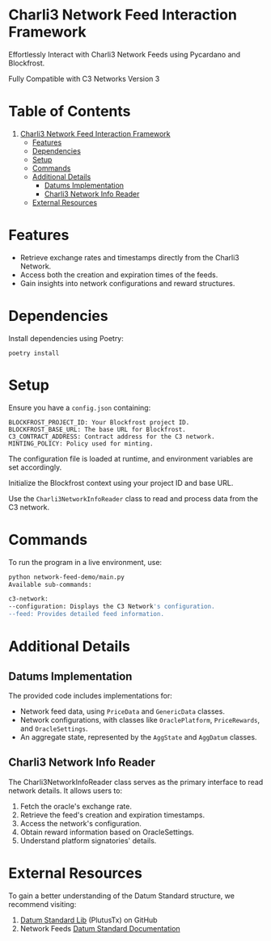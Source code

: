 # Charli3 Network Feed Interaction Framework
Effortlessly Interact with Charli3 Network Feeds using Pycardano and Blockfrost.

Fully Compatible with C3 Networks Version 3
# Table of Contents

1. [Charli3 Network Feed Interaction Framework](#charli3-network-feed-interaction-framework)
    - [Features](#features)
    - [Dependencies](#dependencies)
    - [Setup](#setup)
    - [Commands](#commands)
    - [Additional Details](#additional-details)
        * [Datums Implementation](#datums-implementation)
        * [Charli3 Network Info Reader](#charli3-network-info-reader)
    - [External Resources](#external-resources)
# Features
* Retrieve exchange rates and timestamps directly from the Charli3 Network.
* Access both the creation and expiration times of the feeds.
* Gain insights into network configurations and reward structures.
# Dependencies
Install dependencies using Poetry:
```
poetry install
```
# Setup
Ensure you have a `config.json` containing:

```
BLOCKFROST_PROJECT_ID: Your Blockfrost project ID.
BLOCKFROST_BASE_URL: The base URL for Blockfrost.
C3_CONTRACT_ADDRESS: Contract address for the C3 network.
MINTING_POLICY: Policy used for minting.
```
The configuration file is loaded at runtime, and environment variables are set accordingly.

Initialize the Blockfrost context using your project ID and base URL.

Use the `Charli3NetworkInfoReader` class to read and process data from the C3 network.

# Commands
To run the program in a live environment, use:
```bash
python network-feed-demo/main.py
Available sub-commands:

c3-network:
--configuration: Displays the C3 Network's configuration.
--feed: Provides detailed feed information.
```
# Additional Details
## Datums Implementation

The provided code includes implementations for:

* Network feed data, using `PriceData` and `GenericData` classes.
* Network configurations, with classes like `OraclePlatform`, `PriceRewards`, and `OracleSettings`.
* An aggregate state, represented by the `AggState` and `AggDatum` classes.

## Charli3 Network Info Reader
The Charli3NetworkInfoReader class serves as the primary interface to read network details. It allows users to:

1. Fetch the oracle's exchange rate.
2. Retrieve the feed's creation and expiration timestamps.
3. Access the network's configuration.
4. Obtain reward information based on OracleSettings.
5. Understand platform signatories' details.
 
# External Resources
To gain a better understanding of the Datum Standard structure, we recommend visiting:

1. [Datum Standard Lib](https://github.com/Charli3-Official/oracle-datum-lib) (PlutusTx) on GitHub
2. Network Feeds [Datum Standard Documentation](https://docs.charli3.io/charli3s-documentation/oracle-feeds-datum-standard)
